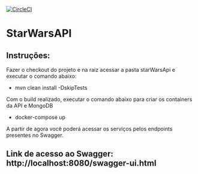 [![CircleCI](https://circleci.com/gh/lrochadev/starWarsApi/tree/ci.svg?style=svg)](https://circleci.com/gh/lrochadev/starWarsApi/tree/ci)

# StarWarsAPI

## Instruções:

Fazer o checkout do projeto e na raiz acessar a pasta starWarsApi e executar o comando abaixo:

- mvn clean install -DskipTests

Com o build realizado, executar o comando abaixo para criar os containers da API e MongoDB

- docker-compose up

A partir de agora você poderá acessar os serviços pelos endpoints presentes no Swagger.

## Link de acesso ao Swagger: http://localhost:8080/swagger-ui.html
